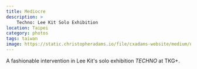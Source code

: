 ```yaml
---
title: Mediocre
description: >
    Techno: Lee Kit Solo Exhibition
location: Taipei
category: photos
tags: taiwan
image: https://static.christopheradams.io/file/cxadams-website/medium/nextcloud/Photos/Albums/2019/20190511-1634_Taipei_TKG/20190511-1634_Taipei_TKG_L1002584-0.jpg
---
```


A fashionable intervention in Lee Kit's solo exhibition *TECHNO* at TKG+.
